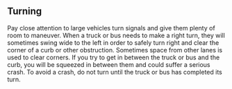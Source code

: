 ## Turning
Pay close attention to large vehicles turn signals and give them plenty of room to maneuver. When a truck or bus needs to make a right turn, they will sometimes swing wide to the left in order to safely turn right and clear the corner of a curb or other obstruction. Sometimes space from other lanes is used to clear corners. If you try to get in between the truck or bus and the curb, you will be squeezed in between them and could suffer a serious crash. To avoid a crash, do not turn until the truck or bus has completed its turn.